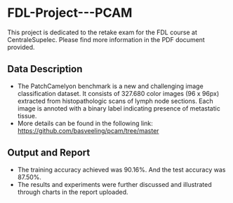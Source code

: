 # FDL-Project---PCAM
This project is dedicated to the retake exam for the FDL course at CentraleSupelec. Please find more information in the PDF document provided. 

## Data Description
* The PatchCamelyon benchmark is a new and challenging image classification dataset. It consists of 327.680 color images (96 x 96px) extracted from histopathologic scans of lymph node sections. Each image is annoted with a binary label indicating presence of metastatic tissue. 
* More details can be found in the following link: https://github.com/basveeling/pcam/tree/master

## Output and Report
* The training accuracy achieved was 90.16%. And the test accuracy was 87.50%.
* The results and experiments were further discussed and illustrated through charts in the report uploaded.
